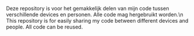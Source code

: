 Deze repository is voor het gemakkelijk delen van mijn code tussen verschillende devices en personen. Alle code mag hergebruikt worden.\n
This repository is for easily sharing my code between different devices and people. All code can be reused.
